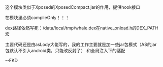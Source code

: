 这个模块类似于Xposed的XposedCompact.jar的作用，提供hook接口

在模块里必须complieOnly！！！

dex路径依然写死：/data/local/tmp/whale.dex在native_onload.h的DEX_PATH宏

主要代码还是由asLody大佬写的，我的工作主要就是加一些jar包模式（AS的jar包默认不引入android类，只能改反射了）
和全局注入下的适配

--FKD

